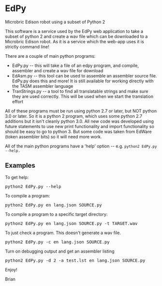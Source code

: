 # EdPy
Microbric Edison robot using a subset of Python 2

This software is a service used by the EdPy web application to take a subset of python 2 and create a wav file 
which can be downloaded to a Microbric Edison robot. As it is a service which the web-app uses it is strictly command line!

There are a couple of main python programs:
* EdPy.py -- this will take a file of an edpy program, and compile, assembler and create a wav file for download
* EdAsm.py -- this tool can be used to assemble an assembler source file. EdPy.py does this and more! It is
  still available for working directly with the TASM assembler language
* TranStrings.py -- a tool to find all translatable strings and make sure they are used correctly. This will 
  be used when we start the translation effort
  
All of these programs must be run using python 2.7 or later, but NOT python 3.0 or later. So it is a python 2 program,
which uses some python 2.7 additions but it isn't cleanly python 3.0. All new code was developed using future statements
to use new print functionality and import functionality so should be easy to go to python 3. But some code was taken from
EdWare (token assembler bits) so it will need more work.

All of the main python programs have a 'help' option -- e.g. `python2 EdPy.py --help.`

Examples
--------

To get help:
<pre>
python2 EdPy.py --help
</pre>

To compile a program:
<pre>
python2 EdPy.py en_lang.json SOURCE.py
</pre>

To compile a program to a specific target directory:
<pre>
python2 EdPy.py en_lang.json SOURCE.py -t TARGET.wav
</pre>

To just check a program. This doesn't generate a wav file.
<pre>
python2 EdPy.py -c en_lang.json SOURCE.py
</pre>

Turn on debugging output and get an assembler listing
<pre>
python2 EdPy.py -d 2 -a test.lst en_lang.json SOURCE.py
</pre>

Enjoy!

Brian
